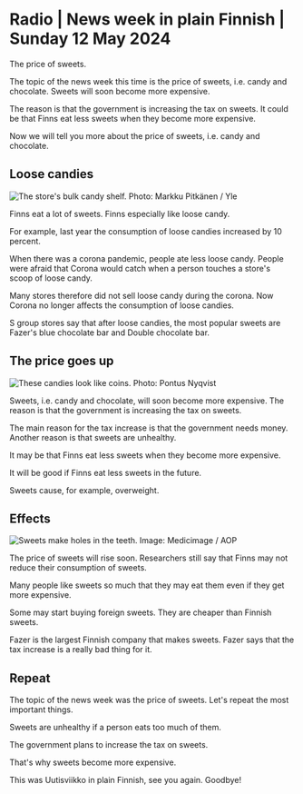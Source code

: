 # Radio \| News week in plain Finnish \| Sunday 12 May 2024

The price of sweets.

The topic of the news week this time is the price of sweets, i.e. candy and chocolate. Sweets will soon become more expensive.

The reason is that the government is increasing the tax on sweets. It could be that Finns eat less sweets when they become more expensive.

Now we will tell you more about the price of sweets, i.e. candy and chocolate.

## Loose candies

![The store's bulk candy shelf. Photo: Markku Pitkänen / Yle](https://images.cdn.yle.fi/image/upload/c_crop,h_2973,w_5286,x_10,y_223/ar_1.7777777777777777,c_fill,g_faces,h_431,w_767/dpr_1.0/q_auto:eco/f_auto/fl_lossy/v1677160471/39-107684863f76dfd7cffd)

Finns eat a lot of sweets. Finns especially like loose candy.

For example, last year the consumption of loose candies increased by 10 percent.

When there was a corona pandemic, people ate less loose candy. People were afraid that Corona would catch when a person touches a store's scoop of loose candy.

Many stores therefore did not sell loose candy during the corona. Now Corona no longer affects the consumption of loose candies.

S group stores say that after loose candies, the most popular sweets are Fazer's blue chocolate bar and Double chocolate bar.

## The price goes up

![These candies look like coins. Photo: Pontus Nyqvist ](https://images.cdn.yle.fi/image/upload/c_crop,h_2268,w_4031,x_0,y_475/ar_1.7777777777777777,c_fill,g_faces,h_431,w_767/dpr_1.0/q_auto:eco/f_auto/fl_lossy/v1712574608/39-12674676613c953b20c8)

Sweets, i.e. candy and chocolate, will soon become more expensive. The reason is that the government is increasing the tax on sweets.

The main reason for the tax increase is that the government needs money. Another reason is that sweets are unhealthy.

It may be that Finns eat less sweets when they become more expensive.

It will be good if Finns eat less sweets in the future.

Sweets cause, for example, overweight.

## Effects

![Sweets make holes in the teeth. Image: Medicimage / AOP](https://images.cdn.yle.fi/image/upload/c_crop,h_573,w_1022,x_0,y_85/ar_1.777777777777777,c_fill,g_faces,h_431,w_767/dpr_1.0/q_auto:eco/f_auto/fl_lossy/v1701006781/39-120684465634d4a1709e)

The price of sweets will rise soon. Researchers still say that Finns may not reduce their consumption of sweets.

Many people like sweets so much that they may eat them even if they get more expensive.

Some may start buying foreign sweets. They are cheaper than Finnish sweets.

Fazer is the largest Finnish company that makes sweets. Fazer says that the tax increase is a really bad thing for it.

## Repeat

The topic of the news week was the price of sweets. Let's repeat the most important things.

Sweets are unhealthy if a person eats too much of them.

The government plans to increase the tax on sweets.

That's why sweets become more expensive.

This was Uutisviikko in plain Finnish, see you again. Goodbye!
